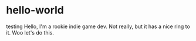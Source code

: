 # hello-world
testing
Hello, I'm a rookie indie game dev. Not really, but it has a nice ring to it.
Woo let's do this.
